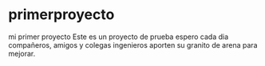 # primerproyecto
mi primer proyecto
Este es un proyecto de prueba espero cada dia compañeros, amigos y colegas ingenieros aporten su granito de arena para mejorar.
